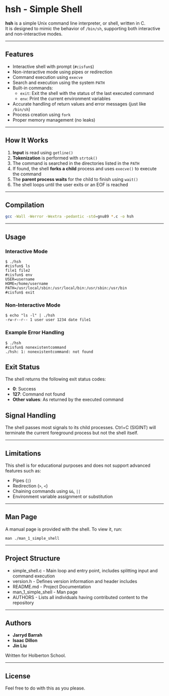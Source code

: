 # hsh - Simple Shell

**hsh** is a simple Unix command line interpreter, or shell, written in C.  
It is designed to mimic the behavior of `/bin/sh`, supporting both interactive and non-interactive modes.

---

## Features

- Interactive shell with prompt (`#cisfun$`)
- Non-interactive mode using pipes or redirection
- Command execution using `execve`
- Search and execution using the system `PATH`
- Built-in commands:
  - `exit`: Exit the shell with the status of the last executed command
  - `env`: Print the current environment variables
- Accurate handling of return values and error messages (just like `/bin/sh`)
- Process creation using `fork`
- Proper memory management (no leaks)

---

## How It Works

1. **Input** is read using `getline()`
2. **Tokenization** is performed with `strtok()`
3. The command is searched in the directories listed in the `PATH`
4. If found, the shell **forks a child** process and uses `execve()` to execute the command
5. The **parent process waits** for the child to finish using `wait()`
6. The shell loops until the user exits or an EOF is reached

---

## Compilation

```bash
gcc -Wall -Werror -Wextra -pedantic -std=gnu89 *.c -o hsh
```

---

## Usage

### Interactive Mode

```
$ ./hsh
#cisfun$ ls
file1 file2
#cisfun$ env
USER=username
HOME=/home/username
PATH=/usr/local/sbin:/usr/local/bin:/usr/sbin:/usr/bin
#cisfun$ exit
```

### Non-Interactive Mode

```
$ echo "ls -l" | ./hsh
-rw-r--r-- 1 user user 1234 date file1
```

### Example Error Handling

```
$ ./hsh
#cisfun$ nonexistentcommand
./hsh: 1: nonexistentcommand: not found
```

## Exit Status

The shell returns the following exit status codes:
- **0**: Success
- **127**: Command not found
- **Other values**: As returned by the executed command

## Signal Handling

The shell passes most signals to its child processes. Ctrl+C (SIGINT) will terminate the current foreground process but not the shell itself.

---

## Limitations

This shell is for educational purposes and does not support advanced features such as:
- Pipes (`|`)
- Redirection (`>`, `<`)
- Chaining commands using `&&`, `||`
- Environment variable assignment or substitution

---

## Man Page

A manual page is provided with the shell. To view it, run:
```
man ./man_1_simple_shell
```

---

## Project Structure

- simple_shell.c - Main loop and entry point, includes splitting input and command execution
- version.h - Defines version information and header includes
- README.md - Project Documentation
- man_1_simple_shell - Man page
- AUTHORS - Lists all individuals having contributed content to the repository

---

## Authors

- **Jarryd Barrah**
- **Isaac Dillon**
- **Jin Liu**

Written for Holberton School.

---

## License

Feel free to do with this as you please.